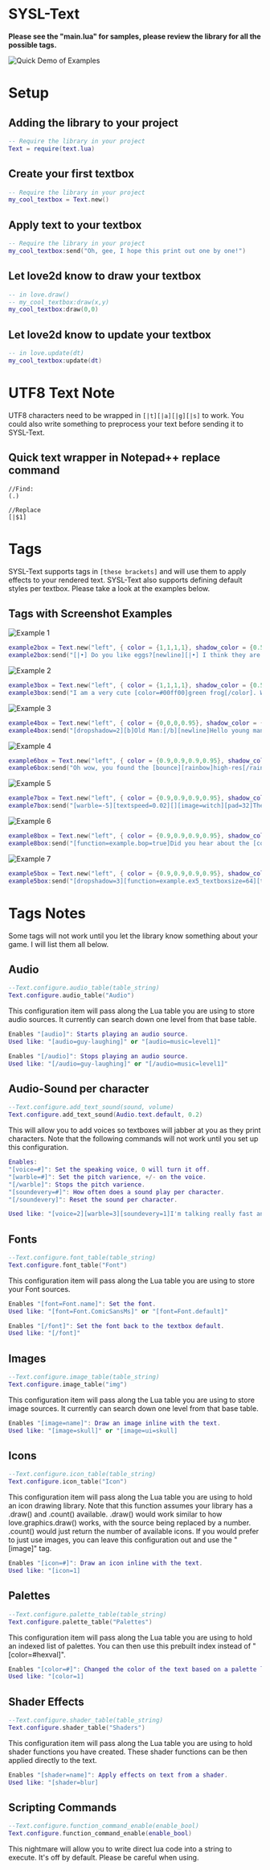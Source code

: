 # SYSL-Text
**Please see the "main.lua" for samples, please review the library for all the possible tags.**

![Quick Demo of Examples](/screenshots/ex.gif?raw=true "Quick Demo of Examples")


# Setup
## Adding the library to your project
```lua
-- Require the library in your project
Text = require(text.lua)
```
## Create your first textbox
```lua
-- Require the library in your project
my_cool_textbox = Text.new()
```
## Apply text to your textbox
```lua
-- Require the library in your project
my_cool_textbox:send("Oh, gee, I hope this print out one by one!")
```
## Let love2d know to draw your textbox
```lua
-- in love.draw()
-- my_cool_textbox:draw(x,y)
my_cool_textbox:draw(0,0)
```
## Let love2d know to update your textbox
```lua
-- in love.update(dt)
my_cool_textbox:update(dt)
```

# UTF8 Text Note 
UTF8 characters need to be wrapped in ```[|t][|a][|g][|s]``` to work. 
You could also write something to preprocess your text before sending it to SYSL-Text.

## Quick text wrapper in Notepad++ replace command
```
//Find: 
(.) 

//Replace 
[|$1] 
```



# Tags
SYSL-Text supports tags in ```[these brackets]``` and will use them to apply effects to your rendered text. SYSL-Text also supports defining default styles per textbox. Please take a look at the examples below.

## Tags with Screenshot Examples
![Example 1](/screenshots/1.gif?raw=true "Example of Library")
```lua
example2box = Text.new("left", { color = {1,1,1,1}, shadow_color = {0.5,0.5,1,0.4}, font = Fonts.golden_apple, character_sound = true})
example2box:send("[|•] Do you like eggs?[newline][|•] I think they are [pad=6]eggzelent![audio=sfx=laugh]", 100, false)
```
![Example 2](/screenshots/2.gif?raw=true "Example of Library")
```lua
example3box = Text.new("left", { color = {1,1,1,1}, shadow_color = {0.5,0.5,1,0.4}, font = Fonts.golden_apple, character_sound = false, print_speed = 0.02})
example3box:send("I am a very cute [color=#00ff00]green frog[/color]. Would you like to eat dinner with me? It's [rainbow][bounce]fresh[/bounce] [u]fly[/u] [shake]soup[/shake]![/rainbow]", 316, false)
```
![Example 3](/screenshots/3.png?raw=true "Example of Library")
```lua
example4box = Text.new("left", { color = {0,0,0,0.95}, shadow_color = {0.5,0.5,1,0.4}, font = Fonts.earth_illusion})
example4box:send("[dropshadow=2][b]Old Man:[/b][newline]Hello young man. How are you?", 74, true)
```
![Example 4](/screenshots/4.png?raw=true "Example of Library")
```lua
example6box = Text.new("left", { color = {0.9,0.9,0.9,0.95}, shadow_color = {0.5,0.5,1,0.4}, font = Fonts.comic_neue, character_sound = true, sound_every = 5, sound_number = 2})
example6box:send("Oh wow, you found the [bounce][rainbow]high-res[/rainbow][/bounce] text! [][icon=1][icon=2][icon=3][icon=4] [icon=5][icon=6][icon=7][icon=8] [icon=9][icon=10][icon=11][icon=12][/]", 320*4-16, true)
```
![Example 5](/screenshots/5.gif?raw=true "Example of Library")
```lua
example7box = Text.new("left", { color = {0.9,0.9,0.9,0.95}, shadow_color = {0.5,0.5,1,0.4}, font = Fonts.comic_neue_big, character_sound = true, sound_every = 3, sound_number = 3})
example7box:send("[warble=-5][textspeed=0.02][][image=witch][pad=32]There's something I have to say,[pause=0.7][] [warble=5]this witch will save the day!", 320*4-16, false)
```
![Example 6](/screenshots/6.gif?raw=true "Example of Library")
```lua
example8box = Text.new("left", { color = {0.9,0.9,0.9,0.95}, shadow_color = {0.5,0.5,1,0.4}, font = Fonts.comic_neue_small, character_sound = true, print_speed = 0.04, sound_every = 2, sound_number = 4})
example8box:send("[function=example.bop=true]Did you hear about the [color=#FF0000]bad puns?[/color][pause=0.5] You did?![pause=0.5] That's [color=#FFFF00]great[/color][pause=0.8]!  [shake]Now I don't have to tell you about them![/shake][pause=1][][function=example.bop=false][][audio=sfx=laugh]", 320-80, false)
```
![Example 7](/screenshots/7.gif?raw=true "Example of Library")
```lua
example5box = Text.new("left", { color = {0.9,0.9,0.9,0.95}, shadow_color = {0.5,0.5,1,0.4}, font = Fonts.earth_illusion, character_sound = true, sound_every = 5, sound_number = 2})
example5box:send("[dropshadow=3][function=example.ex5_textboxsize=64][textspeed=0.02]With the Power of Queens, they challenged the Snakes. Garry's mighty waves peeled apart their diamond scales. The Wizards woke[waitforinput][audio=sfx=ui] [function=example.ex5_textboxsize=example.ex5_textboxsize+16]mighty windstorms. Niza brought the deadly wine[waitforinput][audio=sfx=ui] [function=example.ex5_textboxsize=example.ex5_textboxsize+16]and cheese. [audio=sfx=ui]", 320-16, false)

```

# Tags Notes 
Some tags will not work until you let the library know something about your game. I will list them all below.

## Audio
```lua
--Text.configure.audio_table(table_string)
Text.configure.audio_table("Audio")
```
This configuration item will pass along the Lua table you are using to store audio sources. It currently can search down one level from that base table.
```lua
Enables "[audio]": Starts playing an audio source.
Used like: "[audio=guy-laughing]" or "[audio=music=level1]"

Enables "[/audio]": Stops playing an audio source.
Used like: "[/audio=guy-laughing]" or "[/audio=music=level1]"
```

## Audio-Sound per character
```lua
--Text.configure.add_text_sound(sound, volume) 
Text.configure.add_text_sound(Audio.text.default, 0.2) 
```
This will allow you to add voices so textboxes will jabber at you as they print characters. Note that the following commands will not work until you set up this configuration.
```lua
Enables: 
"[voice=#]": Set the speaking voice, 0 will turn it off.
"[warble=#]": Set the pitch varience, +/- on the voice.
"[/warble]": Stops the pitch varience.
"[soundevery=#]": How often does a sound play per character.
"[/soundevery]": Reset the sound per character.

Used like: "[voice=2][warble=3][soundevery=1]I'm talking really fast and making a lot of noise![voice=0][/warble][/soundevery]"
```

## Fonts
```lua
--Text.configure.font_table(table_string)
Text.configure.font_table("Font")
```
This configuration item will pass along the Lua table you are using to store your Font sources.
```lua
Enables "[font=Font.name]": Set the font.
Used like: "[font=Font.ComicSansMs]" or "[font=Font.default]"

Enables "[/font]": Set the font back to the textbox default.
Used like: "[/font]"
```
## Images
```lua
--Text.configure.image_table(table_string)
Text.configure.image_table("img")
```
This configuration item will pass along the Lua table you are using to store image sources. It currently can search down one level from that base table.
```lua
Enables "[image=name]": Draw an image inline with the text.
Used like: "[image=skull]" or "[image=ui=skull]
```
## Icons
```lua
--Text.configure.icon_table(table_string)
Text.configure.icon_table("Icon")
```
This configuration item will pass along the Lua table you are using to hold an icon drawing library. Note that this function assumes your library has a .draw() and .count() available. .draw() would work similar to how love.graphics.draw() works, with the source being replaced by a number. .count() would just return the number of available icons. If you would prefer to just use images, you can leave this configuration out and use the "[image]" tag.
```lua
Enables "[icon=#]": Draw an icon inline with the text.
Used like: "[icon=1]
```

## Palettes
```lua
--Text.configure.palette_table(table_string)
Text.configure.palette_table("Palettes")
```
This configuration item will pass along the Lua table you are using to hold an indexed list of palettes. You can then use this prebuilt index instead of "[color=#hexval]".
```lua
Enables "[color=#]": Changed the color of the text based on a palette list.
Used like: "[color=1]
```

## Shader Effects
```lua
--Text.configure.shader_table(table_string)
Text.configure.shader_table("Shaders")
```
This configuration item will pass along the Lua table you are using to hold shader functions you have created. These shader functions can be then applied directly to the text.
```lua
Enables "[shader=name]": Apply effects on text from a shader.
Used like: "[shader=blur]
```

## Scripting Commands
```lua
--Text.configure.function_command_enable(enable_bool)
Text.configure.function_command_enable(enable_bool)
```
This nightmare will allow you to write direct lua code into a string to execute. It's off by default. Please be careful when using.